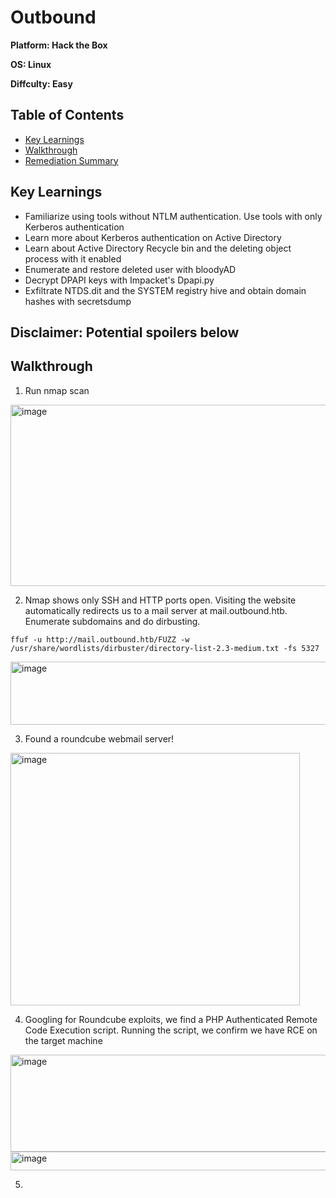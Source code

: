 # Outbound

**Platform: Hack the Box**

**OS: Linux**

**Diffculty: Easy**


## Table of Contents
- [Key Learnings](#key-learnings)
- [Walkthrough](#walkthrough)
- [Remediation Summary](#remediation-summary)


## Key Learnings
- Familiarize using tools without NTLM authentication. Use tools with only Kerberos authentication
- Learn more about Kerberos authentication on Active Directory
- Learn about Active Directory Recycle bin and the deleting object process with it enabled
- Enumerate and restore deleted user with bloodyAD
- Decrypt DPAPI keys with Impacket's Dpapi.py
- Exfiltrate NTDS.dit and the SYSTEM registry hive and obtain domain hashes with secretsdump


## **Disclaimer: Potential spoilers below**


## Walkthrough

1. Run nmap scan

<img width="711" height="290" alt="image" src="https://github.com/user-attachments/assets/5b58b511-79f5-47c5-a6c1-a3365116cf5f" />


2. Nmap shows only SSH and HTTP ports open. Visiting the website automatically redirects us to a mail server at mail.outbound.htb. Enumerate subdomains and do dirbusting.

`ffuf -u http://mail.outbound.htb/FUZZ -w /usr/share/wordlists/dirbuster/directory-list-2.3-medium.txt -fs 5327`

<img width="696" height="101" alt="image" src="https://github.com/user-attachments/assets/4b6a549c-2b17-4407-aee3-6d91385cbe58" />

3. Found a roundcube webmail server! 

<img width="463" height="404" alt="image" src="https://github.com/user-attachments/assets/c35646fa-5f2e-44ae-87d3-78f3330a4e40" />

4. Googling for Roundcube exploits, we find a PHP Authenticated Remote Code Execution script. Running the script, we confirm we have RCE on the target machine

<img width="849" height="155" alt="image" src="https://github.com/user-attachments/assets/f8cfbd2e-02b1-4ad4-ac84-b3c289ecee64" />

<img width="587" height="30" alt="image" src="https://github.com/user-attachments/assets/18a87b90-903f-4c18-8951-a29be063befe" />

5. 


